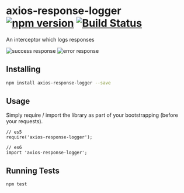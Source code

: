 # axios-response-logger [![npm version](http://img.shields.io/npm/v/axios-response-logger.svg?style=flat-square)](https://npmjs.org/package/axios-response-logger?style=flat-square) [![Build Status](https://img.shields.io/travis/srph/axios-response-logger.svg?style=flat-square)](https://travis-ci.org/srph/axios-response-logger?branch=master)
An interceptor which logs responses

![success response](https://cloud.githubusercontent.com/assets/5093058/10580154/c13bb29e-76ae-11e5-934c-54200dbe8d41.png)
![error response](https://cloud.githubusercontent.com/assets/5093058/10580153/c13a9a4e-76ae-11e5-8b6d-83f693f0de4e.png)


## Installing
```bash
npm install axios-response-logger --save
```

## Usage
Simply require / import the library as part of your bootstrapping (before your requests).
```es6
// es5
require('axios-response-logger');

// es6
import 'axios-response-logger';
```

## Running Tests
```bash
npm test
```
